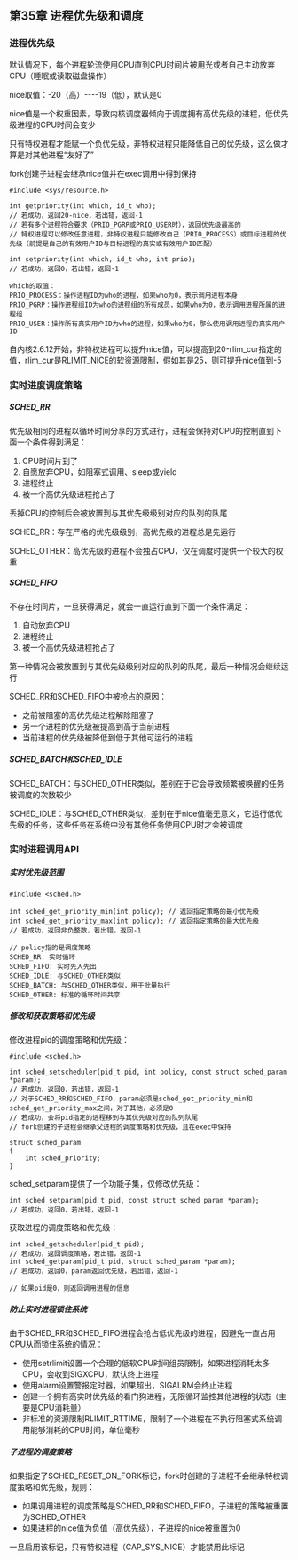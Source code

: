 ## 第35章 进程优先级和调度

### 进程优先级

默认情况下，每个进程轮流使用CPU直到CPU时间片被用光或者自己主动放弃CPU（睡眠或读取磁盘操作）

nice取值：-20（高）----19（低），默认是0

nice值是一个权重因素，导致内核调度器倾向于调度拥有高优先级的进程，低优先级进程的CPU时间会变少

只有特权进程才能赋一个负优先级，非特权进程只能降低自己的优先级，这么做才算是对其他进程“友好了”

fork创建子进程会继承nice值并在exec调用中得到保持

```
#include <sys/resource.h>

int getpriority(int which, id_t who);
// 若成功，返回20-nice，若出错，返回-1
// 若有多个进程符合要求（PRIO_PGRP或PRIO_USER时），返回优先级最高的
// 特权进程可以修改任意进程，非特权进程只能修改自己（PRIO_PROCESS）或目标进程的优先级（前提是自己的有效用户ID与目标进程的真实或有效用户ID匹配）

int setpriority(int which, id_t who, int prio);
// 若成功，返回0，若出错，返回-1

which的取值：
PRIO_PROCESS：操作进程ID为who的进程，如果who为0，表示调用进程本身
PRIO_PGRP：操作进程组ID为who的进程组的所有成员，如果who为0，表示调用进程所属的进程组
PRIO_USER：操作所有真实用户ID为who的进程，如果who为0，那么使用调用进程的真实用户ID
```

自内核2.6.12开始，非特权进程可以提升nice值，可以提高到20-rlim_cur指定的值，rlim_cur是RLIMIT_NICE的软资源限制，假如其是25，则可提升nice值到-5

### 实时进度调度策略

##### SCHED_RR

优先级相同的进程以循环时间分享的方式进行，进程会保持对CPU的控制直到下面一个条件得到满足：

1. CPU时间片到了
2. 自愿放弃CPU，如阻塞式调用、sleep或yield
3. 进程终止
4. 被一个高优先级进程抢占了

丢掉CPU的控制后会被放置到与其优先级级别对应的队列的队尾

SCHED_RR：存在严格的优先级级别，高优先级的进程总是先运行

SCHED_OTHER：高优先级的进程不会独占CPU，仅在调度时提供一个较大的权重

##### SCHED_FIFO

不存在时间片，一旦获得满足，就会一直运行直到下面一个条件满足：

1. 自动放弃CPU
2. 进程终止
3. 被一个高优先级进程抢占了

第一种情况会被放置到与其优先级级别对应的队列的队尾，最后一种情况会继续运行

SCHED_RR和SCHED_FIFO中被抢占的原因：

* 之前被阻塞的高优先级进程解除阻塞了
* 另一个进程的优先级被提高到高于当前进程
* 当前进程的优先级被降低到低于其他可运行的进程

##### SCHED_BATCH和SCHED_IDLE

SCHED_BATCH：与SCHED_OTHER类似，差别在于它会导致频繁被唤醒的任务被调度的次数较少

SCHED_IDLE：与SCHED_OTHER类似，差别在于nice值毫无意义，它运行低优先级的任务，这些任务在系统中没有其他任务使用CPU时才会被调度

### 实时进程调用API

##### 实时优先级范围

```
#include <sched.h>

int sched_get_priority_min(int policy); // 返回指定策略的最小优先级
int sched_get_priority_max(int policy); // 返回指定策略的最大优先级
// 若成功，返回非负整数，若出错，返回-1

// policy指的是调度策略
SCHED_RR: 实时循环
SCHED_FIFO: 实时先入先出
SCHED_IDLE: 与SCHED_OTHER类似
SCHED_BATCH: 与SCHED_OTHER类似，用于批量执行
SCHED_OTHER: 标准的循环时间共享
```

##### 修改和获取策略和优先级

修改进程pid的调度策略和优先级：

```
#include <sched.h>

int sched_setscheduler(pid_t pid, int policy, const struct sched_param *param);
// 若成功，返回0，若出错，返回-1
// 对于SCHED_RR和SCHED_FIFO，param必须是sched_get_priority_min和sched_get_priority_max之间，对于其他，必须是0
// 若成功，会将pid指定的进程移到与其优先级对应的队列队尾
// fork创建的子进程会继承父进程的调度策略和优先级，且在exec中保持

struct sched_param
{
    int sched_priority;
}
```

sched_setparam提供了一个功能子集，仅修改优先级：

```
int sched_setparam(pid_t pid, const struct sched_param *param);
// 若成功，返回0，若出错，返回-1
```

获取进程的调度策略和优先级：

```
int sched_getscheduler(pid_t pid);
// 若成功，返回调度策略，若出错，返回-1
int sched_getparam(pid_t pid, struct sched_param *param);
// 若成功，返回0，param返回优先级，若出错，返回-1

// 如果pid是0，则返回调用进程的信息
```

##### 防止实时进程锁住系统

由于SCHED_RR和SCHED_FIFO进程会抢占低优先级的进程，因避免一直占用CPU从而锁住系统的情况：

* 使用setrlimit设置一个合理的低软CPU时间组员限制，如果进程消耗太多CPU，会收到SIGXCPU，默认终止进程
* 使用alarm设置警报定时器，如果超出，SIGALRM会终止进程
* 创建一个拥有高实时优先级的看门狗进程，无限循环监控其他进程的状态（主要是CPU消耗量）
* 非标准的资源限制RLIMIT_RTTIME，限制了一个进程在不执行阻塞式系统调用能够消耗的CPU时间，单位毫秒

##### 子进程的调度策略

如果指定了SCHED_RESET_ON_FORK标记，fork时创建的子进程不会继承特权调度策略和优先级，规则：

* 如果调用进程的调度策略是SCHED_RR和SCHED_FIFO，子进程的策略被重置为SCHED_OTHER
* 如果进程的nice值为负值（高优先级），子进程的nice被重置为0

一旦启用该标记，只有特权进程（CAP_SYS_NICE）才能禁用此标记

